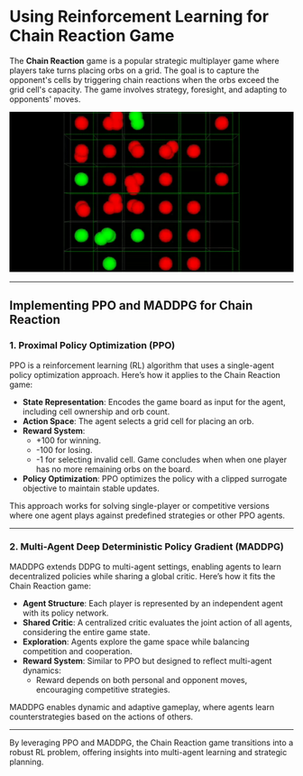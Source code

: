 # Using Reinforcement Learning for Chain Reaction Game

The **Chain Reaction** game is a popular strategic multiplayer game where players take turns placing orbs on a grid. The goal is to capture the opponent's cells by triggering chain reactions when the orbs exceed the grid cell's capacity. The game involves strategy, foresight, and adapting to opponents' moves.

![Chain Reaction Gameplay](chain_react.gif)  


---

## Implementing PPO and MADDPG for Chain Reaction

### 1. **Proximal Policy Optimization (PPO)**  
PPO is a reinforcement learning (RL) algorithm that uses a single-agent policy optimization approach. Here’s how it applies to the Chain Reaction game:

- **State Representation**: Encodes the game board as input for the agent, including cell ownership and orb count.
- **Action Space**: The agent selects a grid cell for placing an orb.
- **Reward System**:  
  - +100 for winning.
  - -100 for losing. 
  - -1 for selecting invalid cell.
  Game concludes when when one player has no more remaining orbs on the board.
- **Policy Optimization**: PPO optimizes the policy with a clipped surrogate objective to maintain stable updates.

This approach works for solving single-player or competitive versions where one agent plays against predefined strategies or other PPO agents.

---

### 2. **Multi-Agent Deep Deterministic Policy Gradient (MADDPG)**  
MADDPG extends DDPG to multi-agent settings, enabling agents to learn decentralized policies while sharing a global critic. Here’s how it fits the Chain Reaction game:

- **Agent Structure**: Each player is represented by an independent agent with its policy network.
- **Shared Critic**: A centralized critic evaluates the joint action of all agents, considering the entire game state.
- **Exploration**: Agents explore the game space while balancing competition and cooperation.
- **Reward System**: Similar to PPO but designed to reflect multi-agent dynamics:
  - Reward depends on both personal and opponent moves, encouraging competitive strategies.

MADDPG enables dynamic and adaptive gameplay, where agents learn counterstrategies based on the actions of others.

---

By leveraging PPO and MADDPG, the Chain Reaction game transitions into a robust RL problem, offering insights into multi-agent learning and strategic planning.

